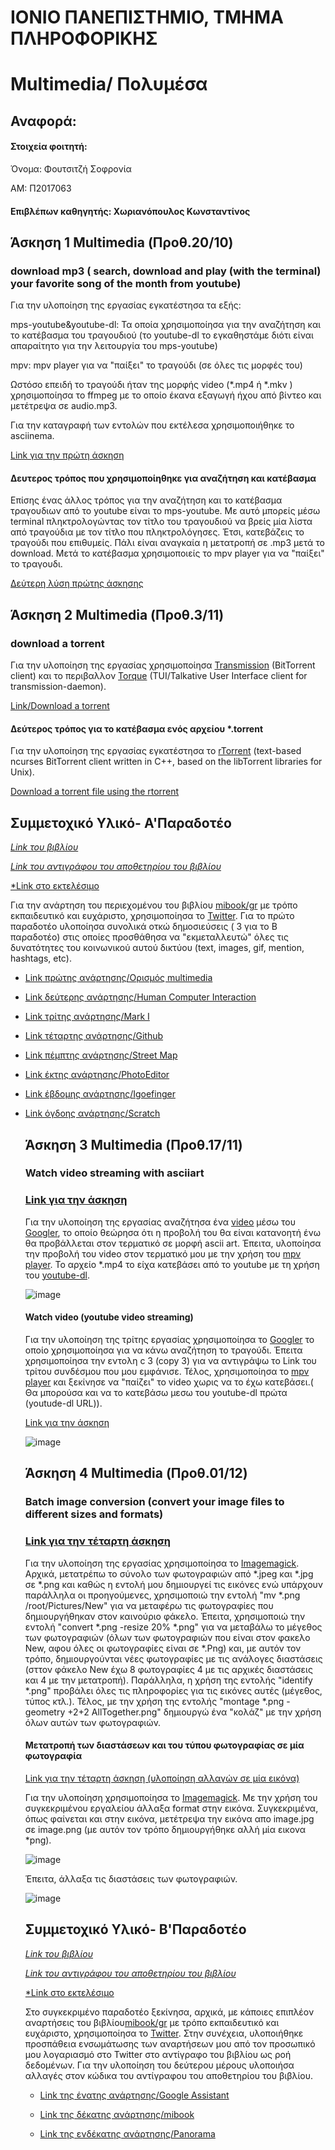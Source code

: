 # ΙΟΝΙΟ ΠΑΝΕΠΙΣΤΗΜΙΟ, ΤΜΗΜΑ ΠΛΗΡΟΦΟΡΙΚΗΣ 
# Multimedia/ Πολυμέσα

  ## Αναφορά:

#### Στοιχεία φοιτητή: 

Όνομα: Φουτσιτζή Σοφρονία

AM: Π2017063

#### Επιβλέπων καθηγητής: Χωριανόπουλος Κωνσταντίνος


  ## Άσκηση 1 Multimedia (Προθ.20/10)
   ### download mp3 ( search, download and play (with the terminal) your favorite song of the month from youtube)
   Για την υλοποίηση της εργασίας εγκατέστησα τα εξής:
   
   mps-youtube&youtube-dl: Τα οποία χρησιμοποίησα για την αναζήτηση και το κατέβασμα του τραγουδιού  (το youtube-dl το εγκαθηστάμε διότι είναι απαραίτητο για την λειτουργία του mps-youtube)
   
   mpv: mpv player για να "παίξει" το τραγούδι (σε όλες τις μορφές του) 
  
   Ωστόσο επειδή το τραγούδι ήταν της μορφής video (*.mp4 ή *.mkv ) χρησιμοποίησα το ffmpeg με το οποίο έκανα εξαγωγή ήχου από βίντεο
   και μετέτρεψα σε audio.mp3.
   
   Για την καταγραφή των εντολών που εκτέλεσα χρησιμοποιήθηκε το asciinema.
  
  [Link για την πρώτη άσκηση](https://asciinema.org/a/7IjvEOkmKvq8ey7zjQ3iXwdLm)



  

 #### Δευτερος τρόπος που χρησιμοποίηθηκε για αναζήτηση και κατέβασμα
  Επίσης ένας άλλος τρόπος για την αναζήτηση και το κατέβασμα τραγουδιων από το youtube είναι το mps-youtube. Με αυτό μπορείς μέσω terminal πληκτρολογώντας τον τίτλο του τραγουδιού να βρείς μία λίστα από τραγούδια με τον τίτλο που πληκτρολόγησες. Έτσι, κατεβάζεις το τραγούδι που επιθυμείς. Πάλι είναι αναγκαία η μετατροπή σε .mp3 μετά το download. Μετά το κατέβασμα χρησιμοποιείς το mpv player για να "παίξει" το τραγουδι.  

[Δεύτερη λύση πρώτης άσκησης](https://asciinema.org/a/jmAK9YM2GckhGSLe3sAoecGZ0)
  
  
  
  
   ## Άσκηση 2 Multimedia (Προθ.3/11)
   ### download a torrent
   Για την υλοποίηση της εργασίας χρησιμοποίησα [Transmission](https://en.wikipedia.org/wiki/Transmission_(BitTorrent_client)) (BitTorrent client) και το περιβαλλον [Torque](https://github.com/dylanaraps/torque) (TUI/Talkative User Interface client for transmission-daemon).
   
   [Link/Download a torrent](https://asciinema.org/a/mEJFVDFivhxN7KXL7p9qJKEkk)
  
   
   
   #### Δεύτερος τρόπος για το κατέβασμα ενός αρχείου *.torrent 
   Για την υλοποίηση της εργασίας εγκατέστησα το [rTorrent](https://en.wikipedia.org/wiki/RTorrent) (text-based ncurses BitTorrent client written in C++, based on the libTorrent libraries for Unix).
   
 [Download a torrent file using the rtorrent](https://asciinema.org/a/2xc27mSIa1CQmUTlOmtXWbfTE)
  
  
  
  ## Συμμετοχικό Υλικό- Α'Παραδοτέο
  
  [*Link του βιβλίου*](https://www.mibook.org/)
  
  [*Link του αντιγράφου του αποθετηρίου του βιβλίου*](https://github.com/fsofronia/gr/tree/master)
  
  [*Link στο εκτελέσιμο](https://fsofronia.github.io/gr/)
  
  Για την ανάρτηση του περιεχομένου του βιβλίου [mibook/gr](https://mibook.org/gr/) με τρόπο εκπαιδευτικό και ευχάριστο, χρησιμοποίησα το [Twitter](https://twitter.com/sofronia_f). Για το πρώτο παραδοτέο υλοποίησα συνολικά οτκώ δημοσιεύσεις ( 3 για το Β παραδοτέο) στις οποίες προσθάθησα να "εκμεταλλευτώ" όλες τις δυνατότητες του κοινωνικού αυτού δικτύου (text, images, gif, mention, hashtags, etc).
  
* [Link πρώτης ανάρτησης/Ορισμός multimedia](https://twitter.com/sofronia_f/status/1192152684075343873)
  
* [Link δεύτερης ανάρτησης/Human Computer Interaction](https://twitter.com/sofronia_f/status/1192160128449077248)
  
* [Link τρίτης ανάρτησης/Mark I](https://twitter.com/sofronia_f/status/1192173030237179904)
  
* [Link τέταρτης ανάρτησης/Github](https://twitter.com/sofronia_f/status/1192527323184214016)
  
* [Link πέμπτης ανάρτησης/Street Map](https://twitter.com/sofronia_f/status/1192535161583390720)
  
* [Link έκτης ανάρτησης/PhotoEditor](https://twitter.com/sofronia_f/status/1192563914191654912)
  
* [Link έβδομης ανάρτησης/Igoefinger](https://twitter.com/sofronia_f/status/1192567747156303873)
  
* [Link όγδοης ανάρτησης/Scratch](https://twitter.com/sofronia_f/status/1192573136761425920)
  
  
  
  
  
   ## Άσκηση 3 Multimedia (Προθ.17/11)
   ### Watch video streaming with asciiart
   
   ### [Link για την άσκηση](https://asciinema.org/a/nIVF5kIb3ZaGoKo2FMwM6cX6z)
   
   Για την υλοποίηση της εργασίας αναζήτησα ένα [video](https://www.youtube.com/watch?v=Hy3MV7oUuww&t=2s) μέσω του [Googler](https://www.tecmint.com/google-commandline-search-terminal/), το οποίο θεώρησα ότι η προβολή του θα είναι κατανοητή ένω θα προβάλλεται στον τερματικό σε μορφή ascii art. Έπειτα, υλοποίησα την προβολή του video στον τερματικό μου με την χρήση του [mpv player](https://github.com/mpv-player/mpv). Το αρχείο *.mp4 το είχα κατεβάσει από το youtube με τη χρήση του [youtube-dl](https://github.com/ytdl-org/youtube-dl).
   
   
   ![image](https://github.com/fsofronia/mm/blob/P2017063/projects/2017063/fireplace.png)
   
   
   
   
   #### Watch video (youtube video streaming)
   Για την υλοποίηση της τρίτης εργασίας χρησιμοποίησα το [Googler](https://www.tecmint.com/google-commandline-search-terminal/) το οποίο χρησιμοποίησα για να κάνω αναζήτηση το τραγούδι. Έπειτα χρησιμοποίησα την εντολη c 3 (copy 3) για να αντιγράψω το Link του τρίτου συνδέσμου που μου εμφάνισε. Τέλος, χρησιμοποίησα το [mpv player](https://github.com/mpv-player/mpv) και ξεκίνησε να "παίζει" το video χωρις να το έχω κατεβάσει.( Θα μπορούσα και να το κατεβάσω μεσω του youtube-dl πρώτα (youtude-dl URL)).
   
   [Link για την άσκηση](https://asciinema.org/a/5oYQOdzfxVC6DuQS0hCNjLVCe)
   
   
   ![image](https://github.com/fsofronia/mm/blob/P2017063/projects/2017063/Screenshot%20from%202019-11-17%2010-56-08.png)
   
   
  
  
  
  
   ## Άσκηση 4 Multimedia (Προθ.01/12)
   ### Batch image conversion (convert your image files to different sizes and formats)
   
   ### [Link για την τέταρτη άσκηση](https://asciinema.org/a/oSRmm2mu14hUiu98tlpBV4cRv)

    Για την υλοποίηση της εργασίας χρησιμοποίησα το [Imagemagick](https://www.howtogeek.com/109369/how-to-quickly-resize-convert-modify-images-from-the-linux-terminal/). Αρχικά, μετατρέπω το σύνολο των φωτογραφιών από *.jpeg και *.jpg σε *.png και καθώς η εντολή μου δημιουργεί τις εικόνες ενώ υπάρχουν παράλληλα οι προηγούμενες, χρησιμοποιώ την εντολή "mv *.png /root/Pictures/New" για να μεταφέρω τις φωτογραφίες που δημιουργήθηκαν στον καινούριο φάκελο. Έπειτα, χρησιμοποιώ την εντολή "convert *.png -resize 20% *.png" για να μεταβάλω το μέγεθος των φωτογραφιών (όλων των φωτογραφιών που είναι στον φακελο New, αφου όλες οι φωτογραφίες είναι σε *.Png) και, με αυτόν τον τρόπο, δημιουργούνται νέες φωτογραφίες με τις ανάλογες διαστάσεις (σττον φάκελο New έχω 8 φωτογραφίες 4 με τις αρχικές διαστάσεις και 4 με την μετατροπή). Παράλληλα, η χρήση της εντολής "identify *.png" προβάλει όλες τις πληροφορίες για τις εικόνες αυτές (μέγεθος, τύπος κτλ.). Τέλος, με την χρήση της εντολής "montage *.png -geometry +2+2 AllTogether.png" δημιουργώ ένα "κολάζ" με την χρήση όλων αυτών των φωτογραφιών.
    
    
    
   
   #### Μετατροπή των διαστάσεων και του τύπου φωτογραφίας σε μία φωτογραφία 
   [Link για την τέταρτη άσκηση (υλοποίηση αλλαγών σε μία εικόνα)](https://asciinema.org/a/KaEQpmW2IciHxqLt1gVqm6sfZ)
   
   
   Για την υλοποίηση χρησιμοποίησα το [Imagemagick](https://www.howtogeek.com/109369/how-to-quickly-resize-convert-modify-images-from-the-linux-terminal/). Με την χρήση του συγκεκριμένου εργαλείου άλλαξα format στην εικόνα. Συγκεκριμένα, όπως φαίνεται και στην εικόνα, μετέτρεψα την εικόνα απο image.jpg σε image.png (με αυτόν τον τρόπο δημιουργήθηκε αλλή μία εικονα *png).
   
   ![image](https://github.com/fsofronia/mm/blob/P2017063/projects/2017063/Screenshot1.png)
   
   
   Έπειτα, άλλαξα τις διαστάσεις των φωτογραφιών.
   
   ![image](https://github.com/fsofronia/mm/blob/P2017063/projects/2017063/Screenshot2.png)
   
   
   
   
   
   
   
  ## Συμμετοχικό Υλικό-   Β'Παραδοτέο
  
  [*Link του βιβλίου*](https://www.mibook.org/)
  
  [*Link του αντιγράφου του αποθετηρίου του βιβλίου*](https://github.com/fsofronia/gr/tree/master)
  
  [*Link στο εκτελέσιμο](https://fsofronia.github.io/gr/)
  
  Στο συγκεκριμένο παραδοτέο ξεκίνησα, αρχικά, με κάποιες επιπλέον αναρτήσεις του βιβλίου[mibook/gr](https://www.mibook.org/) με τρόπο εκπαιδευτικό και ευχάριστο, χρησιμοποίησα το [Twitter](https://twitter.com/sofronia_f). 
  Στην συνέχεια, υλοποιήθηκε προσπάθεια ενσωμάτωσης των αναρτήσεων μου από τον προσωπικό μου λογαριασμό στο Twitter στο αντίγραφο του βιβλίου ως ροή δεδομένων. Για την υλοποίηση του δεύτερου μέρους υλοποιήσα αλλαγές στον κώδικα του αντίγραφου του αποθετηρίου του βιβλίου.
  

  * [Link της ένατης ανάρτησης/Google Assistant](https://twitter.com/sofronia_f/status/1209072462543179776)

  * [Link της δέκατης ανάρτησης/mibook](https://twitter.com/sofronia_f/status/1210380897297616896)

  * [Link της ενδέκατης ανάρτησης/Panorama](https://twitter.com/sofronia_f/status/1215338958323953665)
  

   
   
   
   
   
   
  
  
